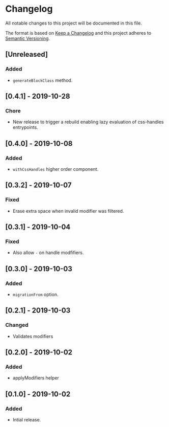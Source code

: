 # Changelog

All notable changes to this project will be documented in this file.

The format is based on [Keep a Changelog](http://keepachangelog.com/en/1.0.0/)
and this project adheres to [Semantic Versioning](http://semver.org/spec/v2.0.0.html).

## [Unreleased]
### Added
- `generateBlockClass` method.

## [0.4.1] - 2019-10-28
### Chore
- New release to trigger a rebuild enabling lazy evaluation of css-handles entrypoints.

## [0.4.0] - 2019-10-08
### Added
- `withCssHandles` higher order component.

## [0.3.2] - 2019-10-07
### Fixed
- Erase extra space when invalid modifier was filtered.

## [0.3.1] - 2019-10-04
### Fixed
- Also allow `-` on handle modfifiers.

## [0.3.0] - 2019-10-03
### Added
- `migrationFrom` option.

## [0.2.1] - 2019-10-03
### Changed
- Validates modifiers

## [0.2.0] - 2019-10-02
### Added
- applyModifiers helper

## [0.1.0] - 2019-10-02

### Added
- Intial release.
